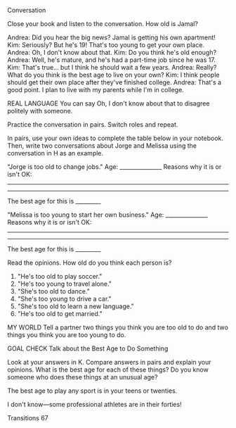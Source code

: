 Conversation

Close your book and listen to the conversation. How old is Jamal?

Andrea: Did you hear the big news? Jamal is getting his own apartment!
Kim: Seriously? But he's 19! That's too young to get your own place.
Andrea: Oh, I don't know about that.
Kim: Do you think he's old enough?
Andrea: Well, he's mature, and he's had a part-time job since he was 17.
Kim: That's true... but I think he should wait a few years.
Andrea: Really? What do you think is the best age to live on your own?
Kim: I think people should get their own place after they've finished college.
Andrea: That's a good point. I plan to live with my parents while I'm in college.

REAL LANGUAGE
You can say Oh, I don't know about that to disagree politely with someone.

Practice the conversation in pairs. Switch roles and repeat.

In pairs, use your own ideas to complete the table below in your notebook. Then, write two conversations about Jorge and Melissa using the conversation in H as an example.

"Jorge is too old to change jobs."
Age: _______________
Reasons why it is or isn't OK:
___________________________
___________________________
The best age for this is _________

"Melissa is too young to start her own business."
Age: _______________
Reasons why it is or isn't OK:
___________________________
___________________________
The best age for this is _________

Read the opinions. How old do you think each person is?

1. "He's too old to play soccer."
2. "He's too young to travel alone."
3. "She's too old to dance."
4. "She's too young to drive a car."
5. "She's too old to learn a new language."
6. "He's too old to get married."

MY WORLD Tell a partner two things you think you are too old to do and two things you think you are too young to do.

GOAL CHECK
Talk about the Best Age to Do Something

Look at your answers in K. Compare answers in pairs and explain your opinions. What is the best age for each of these things? Do you know someone who does these things at an unusual age?

The best age to play any sport is in your teens or twenties.

I don't know—some professional athletes are in their forties!

Transitions 67